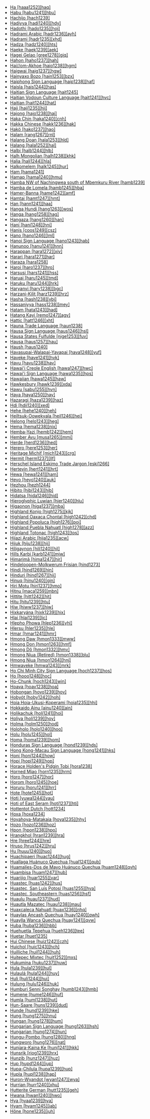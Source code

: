 - [Ha [haaa1252][haq]](tree/atla1278/volt1241/benu1247/bant1294/sout3152/narr1281/east2731/nort3203/grea1289/west2842/kivu1239/rwan1241/rund1244/haaa1252/md.ini)
- [Habu [habu1241][hbu]](tree/aust1307/mala1545/timo1265/east2894/cent2079/habu1241/md.ini)
- [Hachijo [hach1239]](tree/japo1237/hach1239/md.ini)
- [Hadiyya [hadi1240][hdy]](tree/afro1255/cush1243/east2699/high1285/sida1247/hadi1241/hadi1242/hadi1240/md.ini)
- [Hadothi [hado1235][hoj]](tree/indo1319/clas1257/indo1320/indo1321/midd1375/cont1248/midl1245/apab1234/guja1255/raja1256/east2890/hado1235/md.ini)
- [Hadrami Arabic [hadr1236][ayh]](tree/afro1255/semi1276/west2786/cent2236/arab1394/arab1395/arab1393/hadr1236/md.ini)
- [Hadrami [hadr1235][xhd]](tree/afro1255/semi1276/west2786/cent2236/sayh1236/hadr1235/md.ini)
- [Hadza [hadz1240][hts]](tree/hadz1240/md.ini)
- [Haeke [haek1239][aek]](tree/aust1307/mala1545/east2712/ocea1241/sout3173/newc1243/main1286/nort3325/nort3211/vohk1236/vohk1234/bwat1242/haek1241/haek1239/md.ini)
- [Hagei Gelao [gree1278][giq]](tree/taik1256/kada1291/sout3143/west2798/gaui1234/gela1265/sout2749/gree1278/md.ini)
- [Hahon [haho1237][hah]](tree/aust1307/mala1545/east2712/ocea1241/west2818/meso1253/newi1242/stge1234/nort3225/neha1246/nucl1750/buka1262/sapo1252/tinp1238/haho1237/md.ini)
- [Hai//om-Akhoe [haio1238][hgm]](tree/khoe1240/khoe1241/khoe1242/nort3245/haio1238/md.ini)
- [Haigwai [haig1237][hgw]](tree/aust1307/mala1545/east2712/ocea1241/west2818/papu1253/nucl1744/nort2848/aret1241/taup1241/nucl1794/east2762/haig1237/md.ini)
- [Hainyaxo Bozo [hain1253][bzx]](tree/mand1469/west2780/samo1308/soni1257/bozo1252/hain1253/md.ini)
- [Haiphong Sign Language [haip1238][haf]](tree/sign1238/deaf1237/viet1253/haip1238/md.ini)
- [Haisla [hais1244][has]](tree/waka1280/nort2964/hais1244/md.ini)
- [Haitian Sign Language [hait1245]](tree/sign1238/deaf1237/lsfi1234/asli1244/amer1258/hait1245/md.ini)
- [Haitian Vodoun Culture Language [hait1241][hvc]](tree/uncl1493/hait1241/md.ini)
- [Haitian [hait1244][hat]](tree/indo1319/clas1257/ital1284/lati1262/lati1263/impe1234/roma1334/ital1285/west2813/shif1234/nort3208/gall1280/oila1234/cent2283/macr1273/circ1240/hait1244/md.ini)
- [Haji [haji1235][hji]](tree/aust1307/mala1545/mala1554/mala1538/haji1235/md.ini)
- [Hajong [hajo1238][haj]](tree/indo1319/clas1257/indo1320/indo1321/midd1375/cont1248/indo1323/oriy1254/gaud1237/gaud1238/east2744/hajo1238/md.ini)
- [Haka Chin [haka1240][cnh]](tree/sino1245/kuki1245/kuki1246/cent2330/cent2005/laic1236/haka1240/md.ini)
- [Hakka Chinese [hakk1236][hak]](tree/sino1245/sini1245/clas1255/midd1354/hakk1236/md.ini)
- [Hakö [hako1237][hao]](tree/aust1307/mala1545/east2712/ocea1241/west2818/meso1253/newi1242/stge1234/nort3225/neha1246/nucl1750/buka1262/hali1243/hako1237/md.ini)
- [Halam [rang1267][rnl]](tree/sino1245/kuki1245/kuki1246/oldk1252/rang1267/md.ini)
- [Halang Doan [hala1253][hld]](tree/aust1305/bahn1264/nort3150/jehh1244/unun9941/hala1253/md.ini)
- [Halang [hala1252][hal]](tree/aust1305/bahn1264/nort3150/jehh1244/jehh1246/hala1252/md.ini)
- [Halbi [halb1244][hlb]](tree/indo1319/clas1257/indo1320/indo1321/midd1375/cont1248/indo1323/halb1246/halb1244/md.ini)
- [Halh Mongolian [halh1238][khk]](tree/mong1349/mong1329/oira1260/khal1273/mong1331/halh1238/md.ini)
- [Halia [hali1244][hla]](tree/aust1307/mala1545/east2712/ocea1241/west2818/meso1253/newi1242/stge1234/nort3225/neha1246/nucl1750/buka1262/hali1243/hali1244/md.ini)
- [Halkomelem [halk1245][hur]](tree/sali1255/coas1325/cent2129/sout3394/halk1245/md.ini)
- [Ham [hama1241]](tree/afro1255/chad1250/masa1323/nort3157/masa1329/hama1241/md.ini)
- [Hamap [hama1240][hmu]](tree/timo1261/alor1249/nucl1821/west2994/adan1252/hama1240/md.ini)
- [Hamba NW of Nachingwea south of Mbemkuru River [hamb1239]](tree/uncl1493/hamb1239/md.ini)
- [Hamba de Lomela [hamb1245][hba]](tree/atla1278/volt1241/benu1247/bant1294/sout3152/narr1281/cent2260/nort3376/inne1246/vieu1234/nkut1239/tete1254/hamb1245/md.ini)
- [Hamer-Banna [hame1242][amf]](tree/sout2845/ahkk1235/hame1241/hame1242/md.ini)
- [Hamtai [hamt1247][hmt]](tree/anga1289/nucl1763/kapa1251/hamt1247/md.ini)
- [Han [hann1241][haa]](tree/atha1245/atha1246/atha1247/cent2371/gwic1236/hann1241/md.ini)
- [Hanga Hundi [hang1263][wos]](tree/nduu1242/nucl1642/ambu1246/hang1263/md.ini)
- [Hanga [hang1258][hag]](tree/atla1278/volt1241/nort3149/gura1261/cent2243/nort2777/bwam1248/otiv1239/nucl1743/gurm1247/west2461/nucl1748/sout3205/kama1375/hang1258/md.ini)
- [Hangaza [hang1260][han]](tree/atla1278/volt1241/benu1247/bant1294/sout3152/narr1281/east2731/nort3203/grea1289/west2842/kivu1239/rwan1241/rund1244/hang1264/hang1260/md.ini)
- [Hani [hani1248][hni]](tree/sino1245/burm1265/lolo1265/lolo1267/hani1249/biso1244/hani1250/haya1251/hani1248/md.ini)
- [Hanis [coos1249][csz]](tree/coos1248/coos1249/md.ini)
- [Hano [hano1246][lml]](tree/aust1307/mala1545/east2712/ocea1241/nort3195/nort3205/hano1246/md.ini)
- [Hanoi Sign Language [hano1243][hab]](tree/sign1238/deaf1237/viet1253/hano1243/md.ini)
- [Hanunoo [hanu1241][hnn]](tree/aust1307/mala1545/grea1284/sout2915/hanu1241/md.ini)
- [Harappan [hara1272][xiv]](tree/unat1236/hara1272/md.ini)
- [Harari [hara1271][har]](tree/afro1255/semi1276/west2786/ethi1244/sout3078/hara1270/hara1271/md.ini)
- [Haraza [hara1258]](tree/nubi1251/cent2232/unun9942/hara1258/md.ini)
- [Haroi [haro1237][hro]](tree/aust1307/mala1545/mala1554/cham1327/cham1330/coas1305/haro1237/md.ini)
- [Harsusi [hars1241][hss]](tree/afro1255/semi1276/west2786/mode1252/hoby1243/west2859/hars1241/md.ini)
- [Haruai [haru1245][tmd]](tree/piaw1238/haru1245/md.ini)
- [Haruku [haru1244][hrk]](tree/aust1307/mala1545/nunu1252/piru1243/east2752/sole1243/sera1270/ulia1238/hatu1247/haru1244/md.ini)
- [Haryanvi [hary1238][bgc]](tree/indo1319/clas1257/indo1320/indo1321/midd1375/cont1248/midl1245/shau1239/indo1322/west2812/hary1238/md.ini)
- [Harzani-Kilit [harz1239][hrz]](tree/indo1319/clas1257/indo1320/iran1269/cent2317/cent2318/nort3177/tati1243/tati1244/nort2642/harz1239/md.ini)
- [Hasha [hash1238][ybj]](tree/atla1278/volt1241/benu1247/benu1248/alum1249/alum1250/hash1239/hash1238/md.ini)
- [Hassaniyya [hass1238][mey]](tree/afro1255/semi1276/west2786/cent2236/arab1394/arab1395/nort3191/hass1238/md.ini)
- [Hatam [hata1243][had]](tree/hata1242/hata1243/md.ini)
- [Hatang Kayi [remo1247][agv]](tree/aust1307/mala1545/cent2080/remo1247/md.ini)
- [Hattic [hatt1246][xht]](tree/hatt1246/md.ini)
- [Hauna Trade Language [haun1238]](tree/pidg1258/sepi1259/haun1238/md.ini)
- [Hausa Sign Language [haus1246][hsl]](tree/sign1238/deaf1237/haus1246/md.ini)
- [Hausa States Fulfulde [nige1253][fuv]](tree/atla1278/nort3146/peul1234/fula1264/fula1265/nige1253/md.ini)
- [Hausa [haus1257][hau]](tree/afro1255/chad1250/west2785/west2714/west2718/haus1257/md.ini)
- [Haush [haus1240]](tree/chon1288/insu1253/haus1240/md.ini)
- [Havasupai-Walapai-Yavapai [hava1248][yuf]](tree/coch1271/yuma1250/gene1244/paii1252/hava1248/md.ini)
- [Haveke [have1241][hvk]](tree/aust1307/mala1545/east2712/ocea1241/sout3173/newc1243/main1286/nort3325/nort3211/vohk1236/vohk1234/bwat1242/have1241/md.ini)
- [Havu [havu1238][hav]](tree/atla1278/volt1241/benu1247/bant1294/sout3152/narr1281/east2731/nort3203/grea1289/west2842/kivu1239/fore1272/hund1240/havu1238/md.ini)
- [Hawai'i Creole English [hawa1247][hwc]](tree/indo1319/clas1257/germ1287/nort3152/west2793/nort3175/angl1264/angl1265/late1254/merc1242/macr1271/paci1280/hawa1247/md.ini)
- [Hawai'i Sign Language [hawa1235][hps]](tree/sign1238/deaf1237/hawa1235/md.ini)
- [Hawaiian [hawa1245][haw]](tree/aust1307/mala1545/east2712/ocea1241/cent2060/east2445/poly1242/nucl1485/nort3246/solo1260/cent2298/east2449/east2896/hawa1245/md.ini)
- [Hawkesbury [hawk1239][xda]](tree/pama1250/sout3135/news1235/yuin1243/kuri1270/sydn1235/hawk1239/md.ini)
- [Hawu [sabu1255][hvn]](tree/aust1307/mala1545/bima1248/flor1240/sumb1242/hawu1234/sabu1255/md.ini)
- [Haya [haya1250][hay]](tree/atla1278/volt1241/benu1247/bant1294/sout3152/narr1281/east2731/nort3203/grea1289/west2841/ruta1242/sout3202/haya1250/md.ini)
- [Hazaragi [haza1239][haz]](tree/indo1319/clas1257/indo1320/iran1269/sout3157/midd1352/mode1259/fars1254/fars1255/east2745/haza1239/md.ini)
- [Hdi [hdii1240][xed]](tree/afro1255/chad1250/bium1280/nort3156/lama1287/hdii1240/md.ini)
- [Hehe [hehe1240][heh]](tree/atla1278/volt1241/benu1247/bant1294/sout3152/narr1281/east2731/nort3203/sout3185/bena1273/hehe1240/md.ini)
- [Heiltsuk-Oowekyala [heil1246][hei]](tree/waka1280/nort2964/kwak1268/heil1246/md.ini)
- [Helong [helo1243][heg]](tree/aust1307/mala1545/timo1265/helo1243/md.ini)
- [Hema [hema1238][nix]](tree/atla1278/volt1241/benu1247/bant1294/sout3152/narr1281/east2731/nort3203/grea1289/west2841/ruta1242/nort3228/hema1238/md.ini)
- [Hemba-Yazi [hemb1242][hem]](tree/atla1278/volt1241/benu1247/bant1294/sout3152/narr1281/cent2260/luba1253/luba1254/luba1255/bang1371/hemb1242/md.ini)
- [Hember Avu [musa1265][mmi]](tree/nucl1709/mada1298/croi1234/grea1298/nort3379/kumi1250/tibo1244/tibo1243/musa1265/md.ini)
- [Herde [herd1236][hed]](tree/afro1255/chad1250/masa1323/sout3146/peve1244/hede1234/herd1236/md.ini)
- [Herero [here1253][her]](tree/atla1278/volt1241/benu1247/bant1294/sout3152/narr1281/cent2260/njil1234/sout3233/kune1234/cimb1239/here1252/here1253/md.ini)
- [Heritage Michif [mich1243][crg]](tree/algi1248/algo1256/algo1257/cree1271/cree1272/plai1264/mich1243/md.ini)
- [Hermit [herm1237][llf]](tree/aust1307/mala1545/east2712/ocea1241/admi1239/east2459/manu1262/west2533/west2848/herm1237/md.ini)
- [Herschel Island Eskimo Trade Jargon [eski1266]](tree/pidg1258/eski1267/eski1266/md.ini)
- [Hertevin [hert1241][hrt]](tree/afro1255/semi1276/west2786/cent2236/nort3165/aram1259/impe1236/midd1367/east2680/cent2217/boht1239/hert1241/md.ini)
- [Hewa [hewa1241][ham]](tree/sepi1257/sepi1258/west2576/hewa1240/hewa1241/md.ini)
- [Heyo [heyo1240][auk]](tree/nucl1708/nucl1590/heyo1241/heyo1240/md.ini)
- [Hezhou [hezh1244]](tree/sino1245/sini1245/clas1255/midd1354/nort3155/mand1471/hezh1244/md.ini)
- [Hibito [hibi1243][hib]](tree/hibi1242/hibi1243/md.ini)
- [Hidatsa [hida1246][hid]](tree/siou1252/core1249/miss1252/hida1246/md.ini)
- [Hieroglyphic Luwian [hier1240][hlu]](tree/indo1319/anat1257/luvo1234/luvo1235/luvi1234/luvi1235/hier1240/md.ini)
- [Higaonon [higa1237][mba]](tree/aust1307/mala1545/grea1284/mano1276/nort2884/kina1254/buki1251/higa1237/md.ini)
- [Highland Konjo [high1275][kjk]](tree/aust1307/mala1545/sout2923/maka1310/konj1250/high1275/md.ini)
- [Highland Oaxaca Chontal [high1242][chd]](tree/tequ1244/high1242/md.ini)
- [Highland Popoluca [high1276][poi]](tree/mixe1284/zoqu1261/gulf1238/high1276/md.ini)
- [Highland Puebla Nahuatl [high1278][azz]](tree/utoa1244/sout3136/cora1261/azte1234/east2720/sier1253/high1278/md.ini)
- [Highland Totonac [high1243][tos]](tree/toto1251/toto1252/cent1397/lowl1271/lowl1244/high1243/md.ini)
- [Hijazi Arabic [hija1235][acw]](tree/afro1255/semi1276/west2786/cent2236/arab1394/arab1395/arab1393/hija1235/md.ini)
- [Hijuk [hiju1238][hij]](tree/atla1278/volt1241/benu1247/bant1294/sout3152/narr1281/bant1295/basa1292/basa1283/basa1289/basa1290/hiju1238/md.ini)
- [Hiligaynon [hili1240][hil]](tree/aust1307/mala1545/grea1284/cent2246/bisa1268/cent2263/peri1261/capi1240/hili1240/md.ini)
- [Hills Karbi [karb1241][mjw]](tree/sino1245/kuki1245/karb1240/karb1241/md.ini)
- [Himarimã [hima1247][hir]](tree/unat1236/araw1289/hima1247/md.ini)
- [Hindeloopen-Molkwerum Frisian [hind1273]](tree/indo1319/clas1257/germ1287/nort3152/west2793/nort3175/angl1264/fris1239/mode1264/hind1273/md.ini)
- [Hindi [hind1269][hin]](tree/indo1319/clas1257/indo1320/indo1321/midd1375/cont1248/midl1245/shau1239/indo1322/west2812/hind1270/hind1269/md.ini)
- [Hinduri [hind1267][hii]](tree/indo1319/clas1257/indo1320/indo1321/midd1375/dard1244/hima1250/nucl1728/hind1267/md.ini)
- [Hinuq [hinu1240][gin]](tree/nakh1245/dagh1238/avar1255/tsez1239/west2429/hinu1240/md.ini)
- [Hiri Motu [hiri1237][hmo]](tree/pidg1258/motu1248/hiri1237/md.ini)
- [Hitnu [maca1259][mbn]](tree/guah1252/nucl1828/maca1259/md.ini)
- [Hittite [hitt1242][hit]](tree/indo1319/anat1257/hitt1242/md.ini)
- [Hitu [hitu1239][htu]](tree/aust1307/mala1545/nunu1252/piru1243/east2752/sole1243/sera1270/ambo1254/nort3236/hitu1239/md.ini)
- [Hiw [hiww1237][hiw]](tree/aust1307/mala1545/east2712/ocea1241/nort3195/nort3205/torr1262/hiwl1234/hiww1237/md.ini)
- [Hixkaryána [hixk1239][hix]](tree/cari1283/paru1239/waiw1245/hixk1239/md.ini)
- [Hlai [hlai1239][lic]](tree/taik1256/hlai1238/nucl1241/hlai1239/md.ini)
- [Hlepho Phowa [hlep1236][yhl]](tree/sino1245/burm1265/lolo1265/lolo1267/nili1235/sout3212/high1272/phow1235/hlep1235/hlep1236/md.ini)
- [Hlersu [hler1235][hle]](tree/sino1245/burm1265/lolo1265/lolo1267/nili1235/liso1234/lipo1243/unun9959/hler1235/md.ini)
- [Hmar [hmar1241][hmr]](tree/sino1245/kuki1245/kuki1246/cent2330/cent2005/mizo1244/hmar1240/hmar1242/hmar1241/md.ini)
- [Hmong Daw [hmon1333][mww]](tree/hmon1336/hmon1337/nucl1714/nucl1720/west2803/grea1295/chua1248/firs1234/huam1250/hmon1333/md.ini)
- [Hmong Don [hmon1263][hmf]](tree/hmon1336/hmon1337/nucl1714/nucl1720/west2803/grea1295/chua1248/firs1234/huam1250/unun9990/hmon1263/md.ini)
- [Hmong Dô [hmon1332][hmv]](tree/hmon1336/hmon1337/nucl1714/nucl1720/west2803/grea1295/chua1248/firs1234/huam1250/unun9990/hmon1332/md.ini)
- [Hmong Njua (Retired) [hmon1338][blu]](tree/book1242/hmon1338/md.ini)
- [Hmong Njua [hmon1264][hnj]](tree/hmon1336/hmon1337/nucl1714/nucl1720/west2803/grea1295/chua1248/firs1234/huam1250/hmon1264/md.ini)
- [Hmwaveke [hmwa1243][mrk]](tree/aust1307/mala1545/east2712/ocea1241/sout3173/newc1243/main1286/nort3325/nort3211/vohk1236/vohk1234/hmwa1243/md.ini)
- [Ho Chi Minh City Sign Language [hoch1237][hos]](tree/sign1238/deaf1237/viet1253/hoch1237/md.ini)
- [Ho [hooo1248][hoc]](tree/aust1305/mund1335/nort3151/kher1245/mund1336/homu1234/hooo1248/md.ini)
- [Ho-Chunk [hoch1243][win]](tree/siou1252/core1249/miss1254/winn1245/hoch1243/md.ini)
- [Hoava [hoav1238][hoa]](tree/aust1307/mala1545/east2712/ocea1241/west2818/meso1253/newi1242/stge1234/nort3225/newg1239/east2761/rovi1239/hoav1239/hoav1238/md.ini)
- [Hobongan [hovo1239][hov]](tree/aust1307/mala1545/nort3253/sara1342/puna1279/mull1247/hovo1240/hovo1239/md.ini)
- [Hobyót [hoby1242][hoh]](tree/afro1255/semi1276/west2786/mode1252/hoby1243/hoby1242/md.ini)
- [Hoia Hoia-Ukusi-Koperami [hoia1235][hhi]](tree/anim1240/inla1262/west2867/hoya1236/hoia1235/md.ini)
- [Hokkaido Ainu [ainu1240][ain]](tree/ainu1252/hokk1250/ainu1240/md.ini)
- [Holikachuk [holi1241][hoi]](tree/atha1245/atha1246/atha1247/cent2371/koyu1238/holi1241/md.ini)
- [Holiya [holi1239][hoy]](tree/drav1251/sout3133/sout3138/tami1291/bada1263/kann1259/holi1239/md.ini)
- [Holma [holm1250][hod]](tree/afro1255/chad1250/bium1280/sout3145/bium1271/gude1247/nzan1241/holm1250/md.ini)
- [Holoholo [holo1240][hoo]](tree/atla1278/volt1241/benu1247/bant1294/sout3152/narr1281/east2731/nyan1317/holo1240/md.ini)
- [Holu [holu1245][hol]](tree/atla1278/volt1241/benu1247/bant1294/sout3152/narr1281/cent2260/njil1234/nort3257/mbal1259/holu1246/holu1245/md.ini)
- [Homa [homa1239][hom]](tree/atla1278/volt1241/benu1247/bant1294/sout3152/narr1281/cent2260/nort3376/rive1266/ngir1248/ngir1250/ngom1276/abab1240/oldb1234/ngbe1239/ngen1255/homa1239/md.ini)
- [Honduras Sign Language [hond1239][hds]](tree/sign1238/deaf1237/lsfi1234/asli1244/cost1251/hond1239/md.ini)
- [Hong Kong-Macau Sign Language [hong1241][hks]](tree/sign1238/deaf1237/nucl1761/hong1241/md.ini)
- [Honi [honi1244][how]](tree/sino1245/burm1265/lolo1265/lolo1267/hani1249/biso1244/hani1250/honi1244/md.ini)
- [Hopi [hopi1249][hop]](tree/utoa1244/nort2953/hopi1249/md.ini)
- [Horace Holden's Pidgin Tobi [hora1238]](tree/pidg1258/tobi1240/hora1238/md.ini)
- [Horned Miao [horn1235][hrm]](tree/hmon1336/hmon1337/nucl1714/nucl1720/west2803/grea1295/chua1248/firs1234/horn1235/md.ini)
- [Horo [horo1247][hor]](tree/cent2225/sara1341/sbbo1237/nucl1719/sara1349/cent2044/sara1344/horo1247/md.ini)
- [Horom [horo1245][hoe]](tree/atla1278/volt1241/benu1247/benu1248/sout2800/horo1248/horo1245/md.ini)
- [Horuru [horu1241][hrr]](tree/book1242/horu1241/md.ini)
- [Hote [hote1245][hot]](tree/aust1307/mala1545/east2712/ocea1241/west2818/nort3206/huon1245/sout2878/hote1244/hote1245/md.ini)
- [Hoti [yuwa1244][yau]](tree/yuwa1244/md.ini)
- [Hoti of East Seram [hoti1237][hti]](tree/aust1307/mala1545/grea1302/east2741/seti1249/hoti1237/md.ini)
- [Hottentot Dutch [hott1234]](tree/pidg1258/dutc1258/hott1234/md.ini)
- [Hoxa [hoxa1234]](tree/uncl1493/hoxa1234/md.ini)
- [Hoyahoya-Matakaia [hoya1235][hhy]](tree/anim1240/inla1262/west2867/hoya1236/hoya1235/md.ini)
- [Hozo [hozo1236][hoz]](tree/maoo1243/west2445/hozo1235/hozo1236/md.ini)
- [Hpon [hpon1238][hpo]](tree/sino1245/burm1265/lolo1265/burm1266/nort2720/hpon1238/md.ini)
- [Hrangkhol [hran1239][hra]](tree/sino1245/kuki1245/kuki1246/cent2330/cent2005/mizo1244/hmar1240/hran1239/md.ini)
- [Hre [hree1244][hre]](tree/aust1305/bahn1264/nort3150/hres1236/hres1237/hree1244/md.ini)
- [Hruso [hrus1242][hru]](tree/hrus1242/md.ini)
- [Hu [huuu1240][huo]](tree/aust1305/khas1273/pala1352/east2331/angk1246/sout3232/huuu1240/md.ini)
- [Huachipaeri [huac1244][hug]](tree/hara1260/huac1244/md.ini)
- [Huallaga Huánuco Quechua [hual1241][qub]](tree/quec1387/quec1386/cent2141/apam1237/hual1241/md.ini)
- [Huamalíes-Dos de Mayo Huánuco Quechua [huam1248][qvh]](tree/quec1387/quec1386/cent2141/huay1239/huam1248/md.ini)
- [Huambisa [huam1247][hub]](tree/jiva1245/shua1256/huam1251/huam1247/md.ini)
- [Huarijio [huar1255][var]](tree/utoa1244/sout3136/tara1326/huar1255/md.ini)
- [Huastec [huas1242][hus]](tree/maya1287/huas1241/huas1242/md.ini)
- [Huastec, San Luís Potosí [huas1255][hva]](tree/book1242/huas1255/md.ini)
- [Huastec, Southeastern [huas1256][hsf]](tree/book1242/huas1256/md.ini)
- [Huaulu [huau1237][hud]](tree/aust1307/mala1545/nunu1252/pata1263/manu1263/huau1237/md.ini)
- [Huautla Mazatec [huau1238][mau]](tree/otom1299/east2557/popo1292/popo1293/maza1295/maza1309/huau1238/md.ini)
- [Huaxcaleca Nahuatl [huax1236][nhq]](tree/utoa1244/sout3136/cora1261/azte1234/east2720/sier1253/huax1236/md.ini)
- [Huaylas Ancash Quechua [huay1240][qwh]](tree/quec1387/quec1386/cent2141/huay1239/huay1240/md.ini)
- [Huaylla Wanca Quechua [huay1241][qvw]](tree/quec1387/quec1386/cent2141/jauj1237/huay1241/md.ini)
- [Huba [huba1236][hbb]](tree/afro1255/chad1250/bium1280/nort3156/marg1267/bura1296/bium1270/kilb1234/huba1236/md.ini)
- [Huehuetla Tepehua [hueh1236][tee]](tree/toto1251/tepe1243/hueh1236/md.ini)
- [Huetar [huet1235]](tree/chib1249/core1252/voti1248/huet1235/md.ini)
- [Hui Chinese [huiz1242][czh]](tree/sino1245/sini1245/clas1255/midd1354/wuhu1234/huiz1242/md.ini)
- [Huichol [huic1243][hch]](tree/utoa1244/sout3136/cora1261/cora1259/huic1243/md.ini)
- [Huilliche [huil1244][huh]](tree/arau1255/huil1244/md.ini)
- [Huitepec Mixtec [huit1252][mxs]](tree/otom1299/east2557/amuz1253/mixt1422/mixt1423/mixt1427/east2735/sout3400/teoz1234/huit1252/md.ini)
- [Hukumina [huku1237][huw]](tree/aust1307/mala1545/west2817/sula1247/buru1322/huku1237/md.ini)
- [Hula [hula1239][hul]](tree/aust1307/mala1545/east2712/ocea1241/west2818/papu1253/peri1258/cent2070/sina1272/hula1245/hula1239/md.ini)
- [Hulaulá [hula1244][huy]](tree/afro1255/semi1276/west2786/cent2236/nort3165/aram1259/impe1236/midd1367/east2680/cent2217/nort3241/tran1290/hula1244/md.ini)
- [Huli [huli1244][hui]](tree/nucl1709/enga1254/kewa1249/huli1244/md.ini)
- [Hulung [hulu1246][huk]](tree/aust1307/mala1545/nunu1252/thre1238/amal1243/nort3221/hulu1246/md.ini)
- [Humburi Senni Songhay [humb1243][hmb]](tree/song1307/east2431/humb1243/md.ini)
- [Humene [hume1246][huf]](tree/kwal1257/hume1245/hume1246/md.ini)
- [Humla [huml1238][hut]](tree/sino1245/bodi1256/bodi1257/oldm1245/tibe1276/late1253/cent2346/sout3216/huml1238/md.ini)
- [Hun-Saare [huns1239][dud]](tree/atla1278/volt1241/benu1247/kain1275/cent2242/duka1247/duka1250/huns1239/md.ini)
- [Hunde [hund1239][hke]](tree/atla1278/volt1241/benu1247/bant1294/sout3152/narr1281/east2731/nort3203/grea1289/west2842/kivu1239/fore1272/hund1240/hund1239/md.ini)
- [Hung [hung1275][hnu]](tree/aust1305/viet1250/cuoi1242/hung1275/md.ini)
- [Hungan [hung1278][hum]](tree/atla1278/volt1241/benu1247/bant1294/sout3152/narr1281/cent2260/west2968/nzad1235/lwer1234/ding1244/loan1238/klce1234/kiko1235/hung1281/hung1278/md.ini)
- [Hungarian Sign Language [hung1263][hsh]](tree/sign1238/deaf1237/lsfi1234/cent2306/nucl1839/hung1263/md.ini)
- [Hungarian [hung1274][hun]](tree/ural1272/hung1287/hung1274/md.ini)
- [Hungu-Pombo [hung1280][hng]](tree/atla1278/volt1241/benu1247/bant1294/sout3152/narr1281/cent2260/west2968/nzad1235/lwer1234/ding1244/loan1238/klce1234/kiko1235/nucl1804/kiko1234/kamb1321/kila1239/sout3249/sout3353/sout3354/hung1280/md.ini)
- [Hungworo [hung1276][nat]](tree/atla1278/volt1241/benu1247/kain1275/cent2242/shir1273/kamu1261/hung1276/md.ini)
- [Hunjara-Kaina Ke [hunj1241][hkk]](tree/nucl1709/bina1276/bina1279/nucl1603/sout2934/orok1268/hunj1241/md.ini)
- [Hunsrik [riog1239][hrx]](tree/indo1319/clas1257/germ1287/nort3152/west2793/high1289/fran1268/high1287/rhin1244/riog1239/md.ini)
- [Hunzib [hunz1247][huz]](tree/nakh1245/dagh1238/avar1255/tsez1239/east2368/hunz1247/md.ini)
- [Hup [hupd1244][jup]](tree/nada1235/east2549/hupy1235/hupd1244/md.ini)
- [Hupa-Chilula [hupa1239][hup]](tree/atha1245/atha1246/atha1247/paci1277/cali1245/hupa1239/md.ini)
- [Hupla [hupl1238][hap]](tree/nucl1709/dani1287/cent2233/gran1246/sout3374/hupl1238/md.ini)
- [Huron-Wyandot [wyan1247][wya]](tree/iroq1247/nort2947/wyan1247/md.ini)
- [Hurrian [hurr1240][xhu]](tree/hurr1239/hurr1240/md.ini)
- [Hutterite German [hutt1235][geh]](tree/indo1319/clas1257/germ1287/nort3152/west2793/high1289/high1286/midd1349/mode1258/baye1239/glob1242/hutt1235/md.ini)
- [Hwana [hwan1240][hwo]](tree/afro1255/chad1250/bium1280/sout3145/bium1275/east2649/hwan1240/md.ini)
- [Hya [hyaa1239][hya]](tree/afro1255/chad1250/bium1280/nort3156/higi1241/hyaa1239/md.ini)
- [Hyam [hyam1245][jab]](tree/atla1278/volt1241/benu1247/benu1248/west2801/nort3184/hyam1246/hyam1245/md.ini)
- [Hõne [hone1235][juh]](tree/atla1278/volt1241/benu1247/juku1257/cent2241/juku1258/juku1259/koro1322/kona1244/hone1235/md.ini)
